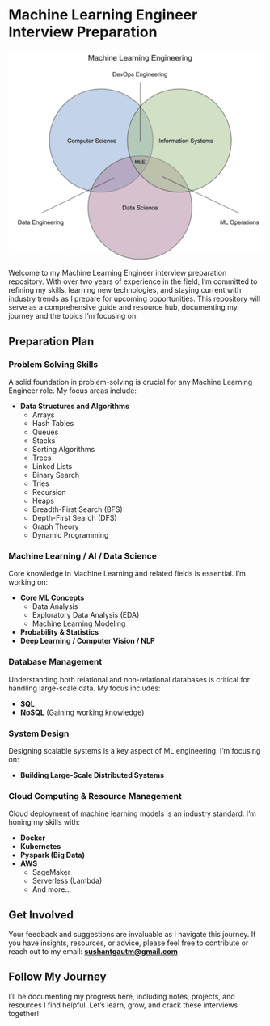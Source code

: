 # Machine Learning Engineer Interview Preparation


![](../Images/mle_skills.png)

Welcome to my Machine Learning Engineer interview preparation repository. With over two years of experience in the field, I’m committed to refining my skills, learning new technologies, and staying current with industry trends as I prepare for upcoming opportunities. This repository will serve as a comprehensive guide and resource hub, documenting my journey and the topics I’m focusing on.

## Preparation Plan

### Problem Solving Skills
A solid foundation in problem-solving is crucial for any Machine Learning Engineer role. My focus areas include:

- **Data Structures and Algorithms**
  - Arrays
  - Hash Tables
  - Queues
  - Stacks
  - Sorting Algorithms
  - Trees
  - Linked Lists
  - Binary Search
  - Tries
  - Recursion
  - Heaps
  - Breadth-First Search (BFS)
  - Depth-First Search (DFS)
  - Graph Theory
  - Dynamic Programming

### Machine Learning / AI / Data Science
Core knowledge in Machine Learning and related fields is essential. I’m working on:

- **Core ML Concepts**
  - Data Analysis
  - Exploratory Data Analysis (EDA)
  - Machine Learning Modeling
- **Probability & Statistics**
- **Deep Learning / Computer Vision / NLP**

### Database Management
Understanding both relational and non-relational databases is critical for handling large-scale data. My focus includes:

- **SQL**
- **NoSQL** (Gaining working knowledge)

### System Design
Designing scalable systems is a key aspect of ML engineering. I’m focusing on:

- **Building Large-Scale Distributed Systems**

### Cloud Computing & Resource Management
Cloud deployment of machine learning models is an industry standard. I’m honing my skills with:

- **Docker**
- **Kubernetes**
- **Pyspark (Big Data)**
- **AWS**
  - SageMaker
  - Serverless (Lambda)
  - And more...

## Get Involved
Your feedback and suggestions are invaluable as I navigate this journey. If you have insights, resources, or advice, please feel free to contribute or reach out to my email: **sushantgautm@gmail.com**

## Follow My Journey
I’ll be documenting my progress here, including notes, projects, and resources I find helpful. Let’s learn, grow, and crack these interviews together!